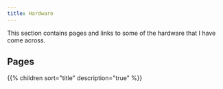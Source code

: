 ```yaml
---
title: Hardware
---
```


This section contains pages and links to some of the hardware that I have come across.

## Pages

{{% children sort="title" description="true" %}}